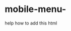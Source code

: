 # mobile-menu-
help how to add this html <script>

var mobileElements = {
  mobileMenu: document.querySelector('.mobile-menu'),
  mobileMenuTrigger: document.querySelector('.header__mobileMenuTrigger'),
  body: document.querySelector('body'),
  header: document.querySelector('.header'),
  items: document.querySelectorAll('.menu-item')
};
var mobileMenuTrigger = mobileElements.mobileMenuTrigger,
    mobileMenu = mobileElements.mobileMenu,
    body = mobileElements.body,
    header = mobileElements.header,
    items = mobileElements.items;

var animateItems = function animateItems() {
  var interval = 50;
  items.forEach(function (i, index) {
    i.addEventListener('click', function () {
      toggleMenu();
    });

    if (!i.classList.contains('reveal')) {
      setTimeout(function () {
        i.classList.toggle('reveal');
      }, index * interval);
    } else {
      i.classList.toggle('reveal');
    }
  });
};
